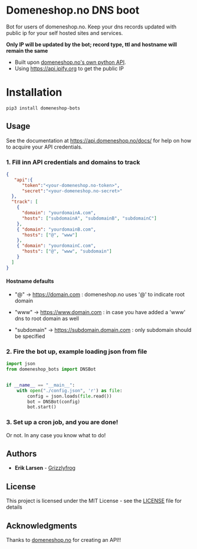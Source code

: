 # Domeneshop.no DNS boot
Bot for users of domeneshop.no. Keep your dns records updated with public ip for your self hosted sites and services.

**Only IP will be updated by the bot; record type, ttl and hostname will remain the same**

* Built upon [domeneshop.no's own python API](https://github.com/domeneshop/python-domeneshop). 
* Using https://api.ipify.org to get the public IP

# Installation
```
pip3 install domeneshop-bots
```

## Usage

See the documentation at https://api.domeneshop.no/docs/ for help on how to acquire your API credentials.

### 1. Fill inn API credentials and domains to track
```json
{
   "api":{
      "token":"<your-domeneshop.no-token>",
      "secret":"<your-domeneshop.no-secret>"
  },
  "track": [
    {
      "domain": "yourdomainA.com",
      "hosts": ["subdomainA", "subdomainB", "subdomainC"]
    },
    { "domain": "yourdomainB.com", 
      "hosts": ["@", "www"] 
    },
    { "domain": "yourdomainC.com", 
      "hosts": ["@", "www", "subdomain"] 
    }
  ]
}
```
#### Hostname defaults
* "@" -> https://domain.com : domeneshop.no uses '@' to indicate root domain
* "www" -> https://www.domain.com : in case you have added a 'www' dns to root domain as well

* "subdomain" -> https://subdomain.domain.com : only subdomain should be specified

### 2. Fire the bot up, example loading json from file
```python
import json
from domeneshop_bots import DNSBot


if __name__ == "__main__":
    with open("./config.json", 'r') as file:
        config = json.loads(file.read())
        bot = DNSBot(config)
        bot.start()

```
### 3. Set up a cron job, and you are done!

Or not. In any case you know what to do!

## Authors

* **Erik Larsen** - [Grizzlyfrog](https://grizzlyfrog.com)

## License

This project is licensed under the MIT License - see the [LICENSE](LICENSE) file for details

## Acknowledgments

Thanks to [domeneshop.no](https://domenesho.no) for creating an API!!